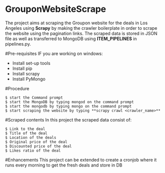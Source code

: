 # GrouponWebsiteScrape
The project aims at scraping the Groupon website for the deals in Los Angeles using **Scrapy** by making the crawler boilerplate in order to scrape the website using the pagination links. The scraped data is stored in JSON file as well as transferred to MongoDB using **ITEM_PIPELINES** in pipelines.py. 

#Pre-requisites
IF you are working on windows:
* Install set-up tools
* Install pip
* Install scrapy
* Install PyMongo

#Procedure
```
$ start the Command prompt
$ start the MongoDB by typing mongod on the command prompt
$ start the mongodb by typing mongo on the command prompt
$ start scraping the website by typing **scrapy crawl <crawler_name>**
```

#Scraped contents
In this project the scraped data consist of:
```
$ Link to the deal
$ Title of the deal
$ Location of the deals
$ Original price of the deal
$ Discounted price of the deal
$ Likes ratio of the deal
```
#Enhancements
This project can be extended to create a cronjob where it runs every morning to get the fresh deals and store in DB
